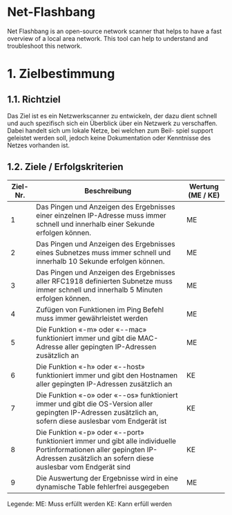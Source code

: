 # Net-Flashbang
Net Flashbang is an open-source network scanner that helps to have a fast overview of a local area network. This tool can help to understand and troubleshoot this network. 

# 1. Zielbestimmung
## 1.1. Richtziel
Das Ziel ist es ein Netzwerkscanner zu entwickeln, der dazu dient schnell und auch spezifisch sich ein
Überblick über ein Netzwerk zu verschaffen. Dabei handelt sich um lokale Netze, bei welchen zum Beil-
spiel support geleistet werden soll, jedoch keine Dokumentation oder Kenntnisse des Netzes vorhanden
ist.
## 1.2. Ziele / Erfolgskriterien
| Ziel-Nr. | Beschreibung | Wertung (ME / KE) |
|----------|--------------|-------------------|
| 1 | Das Pingen und Anzeigen des Ergebnisses einer einzelnen IP-Adresse muss immer schnell und innerhalb einer Sekunde erfolgen können. | ME |
| 2 |Das Pingen und Anzeigen des Ergebnisses eines Subnetzes muss immer schnell und innerhalb 10 Sekunde erfolgen können.| ME |
| 3 | Das Pingen und Anzeigen des Ergebnisses aller RFC1918 definierten Subnetze muss immer schnell und innerhalb 5 Minuten erfolgen können. | ME |
| 4 | Zufügen von Funktionen im Ping Befehl muss immer gewährleistet werden | ME |
| 5 | Die Funktion «-m» oder «--mac» funktioniert immer und gibt die MAC-Adresse aller gepingten IP-Adressen zusätzlich an | ME |
| 6 | Die Funktion «-h» oder «--host» funktioniert immer und gibt den Hostnamen aller gepingten IP-Adressen zusätzlich an | KE |
| 7 | Die Funktion «-o» oder «--os» funktioniert immer und gibt die OS-Version aller gepingten IP-Adressen zusätzlich an, sofern diese auslesbar vom Endgerät ist | KE |
| 8 | Die Funktion «-p» oder «--port» funktioniert immer und gibt alle individuelle Portinformationen aller gepingten IP-Adressen zusätzlich an sofern diese auslesbar vom Endgerät sind | KE |
| 9 | Die Auswertung der Ergebnisse wird in eine dynamische Table fehlerfrei ausgegeben | ME |

Legende:
ME:
Muss erfüllt werden
KE:
Kann erfüll werden